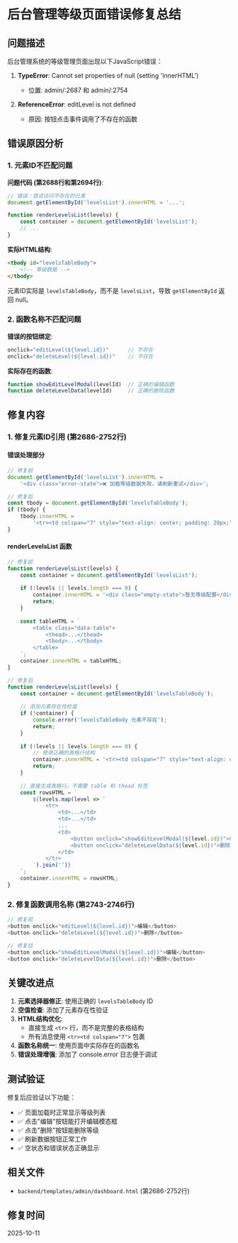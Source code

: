 # 后台管理等级页面错误修复总结

## 问题描述

后台管理系统的等级管理页面出现以下JavaScript错误：

1. **TypeError**: Cannot set properties of null (setting 'innerHTML')
   - 位置: admin/:2687 和 admin/:2754
   
2. **ReferenceError**: editLevel is not defined
   - 原因: 按钮点击事件调用了不存在的函数

## 错误原因分析

### 1. 元素ID不匹配问题

**问题代码 (第2688行和第2694行)**:
```javascript
// 错误：尝试访问不存在的元素
document.getElementById('levelsList').innerHTML = '...';

function renderLevelsList(levels) {
    const container = document.getElementById('levelsList');
    // ...
}
```

**实际HTML结构**:
```html
<tbody id="levelsTableBody">
    <!-- 等级数据 -->
</tbody>
```

元素ID实际是 `levelsTableBody`，而不是 `levelsList`，导致 `getElementById` 返回 null。

### 2. 函数名称不匹配问题

**错误的按钮绑定**:
```javascript
onclick="editLevel(${level.id})"      // 不存在
onclick="deleteLevel(${level.id})"    // 不存在
```

**实际存在的函数**:
```javascript
function showEditLevelModal(levelId)  // 正确的编辑函数
function deleteLevelData(levelId)     // 正确的删除函数
```

## 修复内容

### 1. 修复元素ID引用 (第2686-2752行)

#### 错误处理部分
```javascript
// 修复前
document.getElementById('levelsList').innerHTML = 
    '<div class="error-state">❌ 加载等级数据失败，请刷新重试</div>';

// 修复后
const tbody = document.getElementById('levelsTableBody');
if (tbody) {
    tbody.innerHTML = 
        '<tr><td colspan="7" style="text-align: center; padding: 20px;"><div class="error-state">❌ 加载等级数据失败，请刷新重试</div></td></tr>';
}
```

#### renderLevelsList 函数
```javascript
// 修复前
function renderLevelsList(levels) {
    const container = document.getElementById('levelsList');
    
    if (!levels || levels.length === 0) {
        container.innerHTML = '<div class="empty-state">暂无等级配置</div>';
        return;
    }
    
    const tableHTML = `
        <table class="data-table">
            <thead>...</thead>
            <tbody>...</tbody>
        </table>
    `;
    container.innerHTML = tableHTML;
}

// 修复后
function renderLevelsList(levels) {
    const container = document.getElementById('levelsTableBody');
    
    // 添加元素存在性检查
    if (!container) {
        console.error('levelsTableBody 元素不存在');
        return;
    }
    
    if (!levels || levels.length === 0) {
        // 使用正确的表格行结构
        container.innerHTML = '<tr><td colspan="7" style="text-align: center; padding: 20px;"><div class="empty-state">暂无等级配置</div></td></tr>';
        return;
    }
    
    // 直接生成表格行，不需要 table 和 thead 标签
    const rowsHTML = `
        ${levels.map(level => `
            <tr>
                <td>...</td>
                <td>...</td>
                ...
                <td>
                    <button onclick="showEditLevelModal(${level.id})">编辑</button>
                    <button onclick="deleteLevelData(${level.id})">删除</button>
                </td>
            </tr>
        `).join('')}
    `;
    container.innerHTML = rowsHTML;
}
```

### 2. 修复函数调用名称 (第2743-2746行)

```javascript
// 修复前
<button onclick="editLevel(${level.id})">编辑</button>
<button onclick="deleteLevel(${level.id})">删除</button>

// 修复后
<button onclick="showEditLevelModal(${level.id})">编辑</button>
<button onclick="deleteLevelData(${level.id})">删除</button>
```

## 关键改进点

1. **元素选择器修正**: 使用正确的 `levelsTableBody` ID
2. **空值检查**: 添加了元素存在性验证
3. **HTML结构优化**: 
   - 直接生成 `<tr>` 行，而不是完整的表格结构
   - 所有消息使用 `<tr><td colspan="7">` 包裹
4. **函数名称统一**: 使用页面中实际存在的函数名
5. **错误处理增强**: 添加了 console.error 日志便于调试

## 测试验证

修复后应验证以下功能：
- ✅ 页面加载时正常显示等级列表
- ✅ 点击"编辑"按钮能打开编辑模态框
- ✅ 点击"删除"按钮能删除等级
- ✅ 刷新数据按钮正常工作
- ✅ 空状态和错误状态正确显示

## 相关文件

- `backend/templates/admin/dashboard.html` (第2686-2752行)

## 修复时间

2025-10-11

